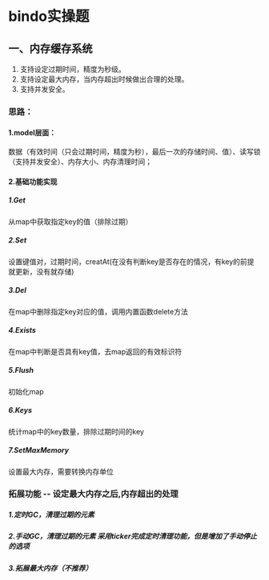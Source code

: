 # bindo实操题 
## 一、内存缓存系统
1. 支持设定过期时间，精度为秒级。
2. 支持设定最大内存，当内存超出时候做出合理的处理。
3. 支持并发安全。

### 思路：
#### 1.model层面：
数据（有效时间（只会过期时间，精度为秒），最后一次的存储时间、值）、读写锁（支持并发安全）、内存大小、内存清理时间；
#### 2.基础功能实现
##### 1.Get
从map中获取指定key的值（排除过期）
##### 2.Set
设置键值对，过期时间，creatAt(在没有判断key是否存在的情况，有key的前提就更新，没有就存储)
##### 3.Del
在map中删除指定key对应的值，调用内置函数delete方法
##### 4.Exists
在map中判断是否具有key值，去map返回的有效标识符
##### 5.Flush
初始化map
##### 6.Keys
统计map中的key数量，排除过期时间的key
##### 7.SetMaxMemory
设置最大内存，需要转换内存单位

### 拓展功能 -- 设定最大内存之后,内存超出的处理
##### 1.定时GC，清理过期的元素 
##### 2.手动GC，清理过期的元素  采用ticker完成定时清理功能，但是增加了手动停止的选项
##### 3.拓展最大内存（不推荐）


